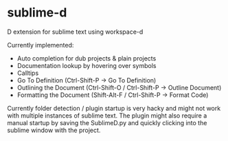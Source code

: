 # sublime-d

D extension for sublime text using workspace-d

Currently implemented:
* Auto completion for dub projects & plain projects
* Documentation lookup by hovering over symbols
* Calltips
* Go To Definition (Ctrl-Shift-P -> Go To Definition)
* Outlining the Document (Ctrl-Shift-O / Ctrl-Shift-P -> Outline Document)
* Formatting the Document (Shift-Alt-F / Ctrl-Shift-P -> Format Code)

Currently folder detection / plugin startup is very hacky and might not work with multiple instances of sublime text. The plugin might also require a manual startup by saving the SublimeD.py and quickly clicking into the sublime window with the project.